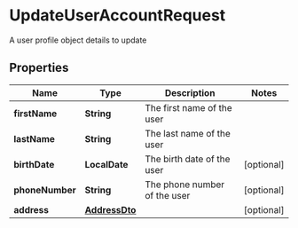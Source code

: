 

# UpdateUserAccountRequest

A user profile object details to update

## Properties

| Name | Type | Description | Notes |
|------------ | ------------- | ------------- | -------------|
|**firstName** | **String** | The first name of the user |  |
|**lastName** | **String** | The last name of the user |  |
|**birthDate** | **LocalDate** | The birth date of the user |  [optional] |
|**phoneNumber** | **String** | The phone number of the user |  [optional] |
|**address** | [**AddressDto**](AddressDto.md) |  |  [optional] |



